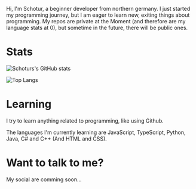 Hi, I'm Schotur, a beginner developer from northern germany. I just started my programming journey, but I am eager to learn new, exiting things about programming. 
My repos are private at the Moment (and therefore are my language stats at 0), but sometime in the future, there will be public ones.


# Stats
![Schoturs's GitHub stats](https://github-readme-stats.vercel.app/api?username=Schotur&show_icons=true&theme=gotham)

![Top Langs](https://github-readme-stats.vercel.app/api/top-langs/?username=Schotur&langs_count=8&theme=gotham)



# Learning

I try to learn anything related to programming, like using Github. 

The languages I'm currently learning are JavaScript, TypeScript, Python, Java, C# and C++ (And HTML and CSS).


# Want to talk to me?

My social are comming soon...


<!--
- 👋 Hi, I’m @Schotur
- 👀 I’m interested in ...
- 🌱 I’m currently learning ...
- 💞️ I’m looking to collaborate on ...
- 📫 How to reach me ...
- 😄 Pronouns: ...
- ⚡ Fun fact: ...
-->
<!---
Schotur/Schotur is a ✨ special ✨ repository because its `README.md` (this file) appears on your GitHub profile.
You can click the Preview link to take a look at your changes.
--->
